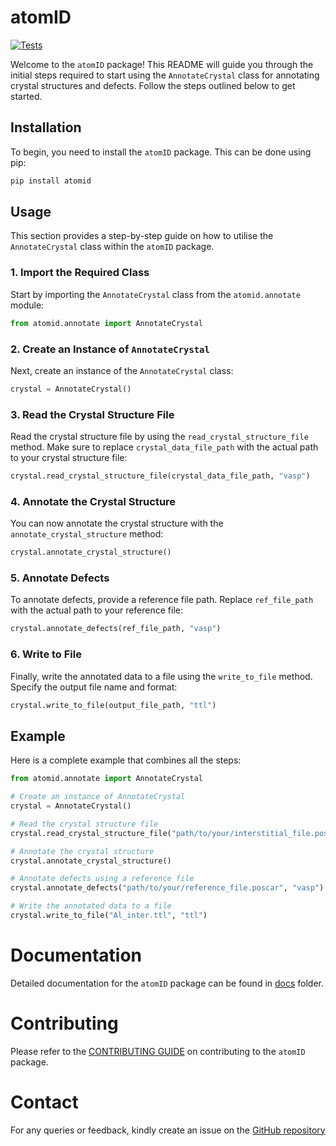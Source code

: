 # atomID
[![Tests](https://github.com/Materials-Data-Science-and-Informatics/atomID/actions/workflows/ci.yml/badge.svg)](https://github.com/Materials-Data-Science-and-Informatics/atomID/actions/workflows/ci.yml)

Welcome to the `atomID` package! This README will guide you through the initial steps required to start using the `AnnotateCrystal` class for annotating crystal structures and defects. Follow the steps outlined below to get started.

## Installation

To begin, you need to install the `atomID` package. This can be done using pip:

```bash
pip install atomid
```

## Usage

This section provides a step-by-step guide on how to utilise the `AnnotateCrystal` class within the `atomID` package.

### 1. Import the Required Class

Start by importing the `AnnotateCrystal` class from the `atomid.annotate` module:

```python
from atomid.annotate import AnnotateCrystal
```

### 2. Create an Instance of `AnnotateCrystal`

Next, create an instance of the `AnnotateCrystal` class:

```python
crystal = AnnotateCrystal()
```

### 3. Read the Crystal Structure File

Read the crystal structure file by using the `read_crystal_structure_file` method. Make sure to replace `crystal_data_file_path` with the actual path to your crystal structure file:

```python
crystal.read_crystal_structure_file(crystal_data_file_path, "vasp")
```

### 4. Annotate the Crystal Structure

You can now annotate the crystal structure with the `annotate_crystal_structure` method:

```python
crystal.annotate_crystal_structure()
```

### 5. Annotate Defects

To annotate defects, provide a reference file path. Replace `ref_file_path` with the actual path to your reference file:

```python
crystal.annotate_defects(ref_file_path, "vasp")
```

### 6. Write to File

Finally, write the annotated data to a file using the `write_to_file` method. Specify the output file name and format:

```python
crystal.write_to_file(output_file_path, "ttl")
```

## Example

Here is a complete example that combines all the steps:

```python
from atomid.annotate import AnnotateCrystal

# Create an instance of AnnotateCrystal
crystal = AnnotateCrystal()

# Read the crystal structure file
crystal.read_crystal_structure_file("path/to/your/interstitial_file.poscar", "vasp")

# Annotate the crystal structure
crystal.annotate_crystal_structure()

# Annotate defects using a reference file
crystal.annotate_defects("path/to/your/reference_file.poscar", "vasp")

# Write the annotated data to a file
crystal.write_to_file("Al_inter.ttl", "ttl")
```

# Documentation

Detailed documentation for the `atomID` package can be found in [docs](https://github.com/Materials-Data-Science-and-Informatics/atomID/tree/main/docs) folder.

# Contributing

Please refer to the [CONTRIBUTING GUIDE](https://github.com/Materials-Data-Science-and-Informatics/atomID/blob/main/docs/contributing.md) on contributing to the `atomID` package.

# Contact

For any queries or feedback, kindly create an issue on the [GitHub repository](https://github.com/Materials-Data-Science-and-Informatics/atomID)